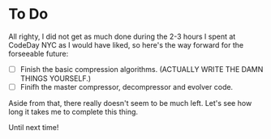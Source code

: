 To Do
=========================

All righty, I did not get as much done during the 2-3 hours I spent at CodeDay NYC as I would have liked, so here's the way forward for the forseeable future:
 -[ ] Finish the basic compression algorithms. (ACTUALLY WRITE THE DAMN THINGS YOURSELF.)
 -[ ] Finifh the master compressor, decompressor and evolver code.

Aside from that, there really doesn't seem to be much left. Let's see how long it takes me to complete this thing.

Until next time!
